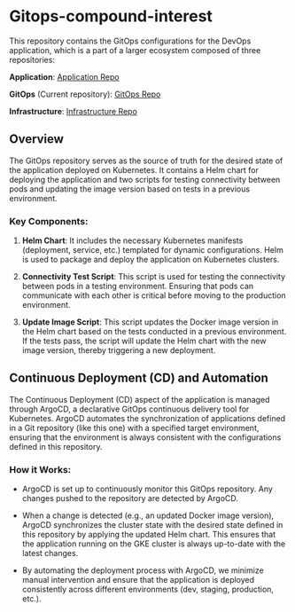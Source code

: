 # Gitops-compound-interest

This repository contains the GitOps configurations for the DevOps application, which is a part of a larger ecosystem composed of three repositories:

 **Application**: [Application Repo](https://github.com/JonathanS878/Compound-Interest-Application)

 **GitOps** (Current repository): [GitOps Repo](https://github.com/JonathanS878/Compound-Interest-K8-GitOps)
 
 **Infrastructure**: [Infrastructure Repo](https://github.com/JonathanS878/Compound-Interest-GCP-Infrastructure)

## Overview

The GitOps repository serves as the source of truth for the desired state of the application deployed on Kubernetes. It contains a Helm chart for deploying the application and two scripts for testing connectivity between pods and updating the image version based on tests in a previous environment.

### Key Components:

1. **Helm Chart**: It includes the necessary Kubernetes manifests (deployment, service, etc.) templated for dynamic configurations. Helm is used to package and deploy the application on Kubernetes clusters.

2. **Connectivity Test Script**: This script is used for testing the connectivity between pods in a testing environment. Ensuring that pods can communicate with each other is critical before moving to the production environment.

3. **Update Image Script**: This script updates the Docker image version in the Helm chart based on the tests conducted in a previous environment. If the tests pass, the script will update the Helm chart with the new image version, thereby triggering a new deployment.

## Continuous Deployment (CD) and Automation

The Continuous Deployment (CD) aspect of the application is managed through ArgoCD, a declarative GitOps continuous delivery tool for Kubernetes. ArgoCD automates the synchronization of applications defined in a Git repository (like this one) with a specified target environment, ensuring that the environment is always consistent with the configurations defined in this repository.

### How it Works:

- ArgoCD is set up to continuously monitor this GitOps repository. Any changes pushed to the repository are detected by ArgoCD.

- When a change is detected (e.g., an updated Docker image version), ArgoCD synchronizes the cluster state with the desired state defined in this repository by applying the updated Helm chart. This ensures that the application running on the GKE cluster is always up-to-date with the latest changes.

- By automating the deployment process with ArgoCD, we minimize manual intervention and ensure that the application is deployed consistently across different environments (dev, staging, production, etc.).

